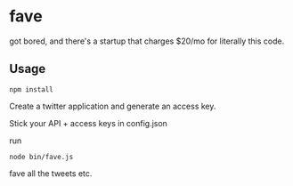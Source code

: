 fave
=============

got bored, and there's a startup that charges $20/mo for literally
this code.

## Usage

```npm install```

Create a twitter application and generate an access key.

Stick your API + access keys in config.json

run

```node bin/fave.js```

fave all the tweets etc.
